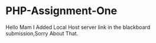 # PHP-Assignment-One

Hello Mam I Added Local Host server link in the blackboard submission,Sorry About That.
